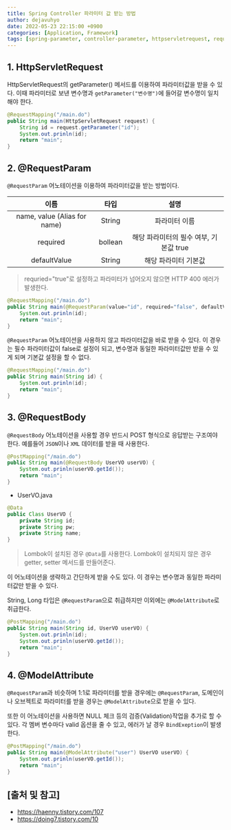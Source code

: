 ```yaml
---
title: Spring Controller 파라미터 값 받는 방법
author: dejavuhyo
date: 2022-05-23 22:15:00 +0900
categories: [Application, Framework]
tags: [spring-parameter, controller-parameter, httpservletrequest, requestparam, requestbody, modelattribute, 컨트롤러-파라미터, 파라미터-받기]
---
```


## 1. HttpServletRequest
HttpServletRequest의 getParameter() 메서드를 이용하여 파라미터값을 받을 수 있다. 이때 파라미터로 보낸 변수명과 `getParameter("변수명")`에 들어갈 변수명이 일치해야 한다.

```java
@RequestMapping("/main.do")
public String main(HttpServletRequest request) {
    String id = request.getParameter("id");
    System.out.prinln(id);
    return "main";
}
```

## 2. @RequestParam
`@RequestParam` 어노테이션을 이용하여 파라미터값을 받는 방법이다.

| 이름 | 타입 | 설명 |
|:---:|:---:|:---:|
| name, value (Alias for name) | String | 파라미터 이름 |
| required | bollean | 해당 파라미터의 필수 여부, 기본값 true |
| defaultValue | String | 해당 파라미터 기본값 |

> requried="true"로 설정하고 파라미터가 넘어오지 않으면 HTTP 400 에러가 발생한다.

```java
@RequestMapping("/main.do")
public String main(@RequestParam(value="id", required="false", defaultValue="data") String id) {
    System.out.prinln(id);
    return "main";
}
```

`@RequestParam` 어노테이션을 사용하지 않고 파라미터값을 바로 받을 수 있다. 이 경우는 필수 파라미터값이 false로 설정이 되고, 변수명과 동일한 파라미터값만 받을 수 있게 되며 기본값 설정을 할 수 없다.

```java
@RequestMapping("/main.do")
public String main(String id) {
    System.out.prinln(id);
    return "main";
}
```

## 3. @RequestBody
`@RequestBody` 어노테이션을 사용할 경우 반드시 POST 형식으로 응답받는 구조여야 한다. 예를들어 `JSON`이나 `XML` 데이터를 받을 때 사용한다.

```java
@PostMapping("/main.do")
public String main(@RequestBody UserVO userVO) {
    System.out.prinln(userVO.getId());
    return "main";
}
```

* UserVO.java

```java
@Data
public Class UserVO {
    private String id;
    private String pw;
    private String name;
}
```

> Lombok이 설치된 경우 `@Data`를 사용한다. Lombok이 설치되지 않은 경우 getter, setter 메서드를 만들어준다.

이 어노테이션을 생략하고 간단하게 받을 수도 있다. 이 경우는 변수명과 동일한 파라미터값만 받을 수 있다.

String, Long 타입은 `@RequestParam`으로 취급하지만 이외에는 `@ModelAttribute`로 취급한다.

```java
@PostMapping("/main.do")
public String main(String id, UserVO userVO) {
    System.out.prinln(id);
    System.out.prinln(userVO.getId());
    return "main";
}
```

## 4. @ModelAttribute
`@RequestParam`과 비슷하며 1:1로 파라미터를 받을 경우에는 `@RequestParam`, 도메인이나 오브젝트로 파라미터를 받을 경우는 `@ModelAttribute`으로 받을 수 있다.

또한 이 어노테이션을 사용하면 NULL 체크 등의 검증(Validation)작업을 추가로 할 수 있다. 각 멤버 변수마다 valid 옵션을 줄 수 있고, 에러가 날 경우 `BindExeption`이 발생한다.

```java
@PostMapping("/main.do")
public String main(@ModelAttribute("user") UserVO userVO) {
    System.out.prinln(userVO.getId());
    return "main";
}
```

## [출처 및 참고]
* <https://haenny.tistory.com/107>
* <https://doing7.tistory.com/10>
